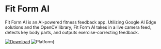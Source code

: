 # Fit Form AI
Fit Form AI is an AI-powered fitness feedback app. Utilizing Google AI Edge solutions and the OpenCV library, Fit Form AI takes in a live camera feed, detects key body parts, and outputs exercise-correcting feedback.

[![Download](https://img.shields.io/badge/download-latest-brightgreen?style=flat-square)]([https://github.com/jordanbaird/Ice/releases/latest](https://colab.research.google.com/github/pythonioncoder/Fit-Form-AI/blob/main/Prototype_2_Electric_Boogalooo.ipynb))
![Platform](https://img.shields.io/badge/Platform-Browser-blue))
